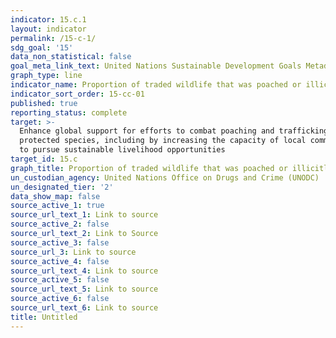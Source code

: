```yaml
---
indicator: 15.c.1
layout: indicator
permalink: /15-c-1/
sdg_goal: '15'
data_non_statistical: false
goal_meta_link_text: United Nations Sustainable Development Goals Metadata (PDF 211 KB)
graph_type: line
indicator_name: Proportion of traded wildlife that was poached or illicitly trafficked
indicator_sort_order: 15-cc-01
published: true
reporting_status: complete
target: >-
  Enhance global support for efforts to combat poaching and trafficking of
  protected species, including by increasing the capacity of local communities
  to pursue sustainable livelihood opportunities
target_id: 15.c
graph_title: Proportion of traded wildlife that was poached or illicitly trafficked
un_custodian_agency: United Nations Office on Drugs and Crime (UNODC)
un_designated_tier: '2'
data_show_map: false
source_active_1: true
source_url_text_1: Link to source
source_active_2: false
source_url_text_2: Link to Source
source_active_3: false
source_url_3: Link to source
source_active_4: false
source_url_text_4: Link to source
source_active_5: false
source_url_text_5: Link to source
source_active_6: false
source_url_text_6: Link to source
title: Untitled
---
```

